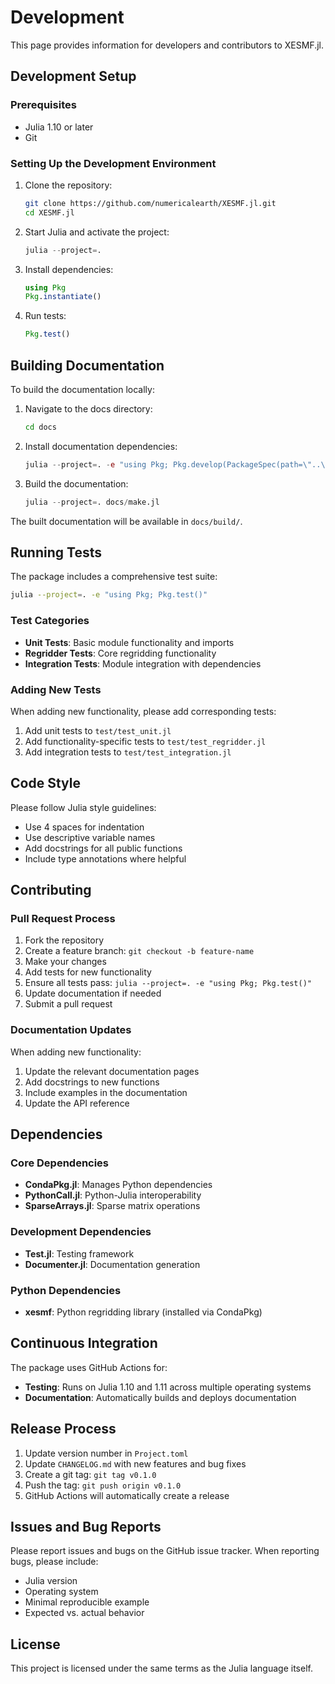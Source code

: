 # Development

This page provides information for developers and contributors to XESMF.jl.

## Development Setup

### Prerequisites

- Julia 1.10 or later
- Git

### Setting Up the Development Environment

1. Clone the repository:
   ```bash
   git clone https://github.com/numericalearth/XESMF.jl.git
   cd XESMF.jl
   ```

2. Start Julia and activate the project:
   ```julia
   julia --project=.
   ```

3. Install dependencies:
   ```julia
   using Pkg
   Pkg.instantiate()
   ```

4. Run tests:
   ```julia
   Pkg.test()
   ```

## Building Documentation

To build the documentation locally:

1. Navigate to the docs directory:
   ```bash
   cd docs
   ```

2. Install documentation dependencies:
   ```julia
   julia --project=. -e "using Pkg; Pkg.develop(PackageSpec(path=\"..\")); Pkg.instantiate()"
   ```

3. Build the documentation:
   ```julia
   julia --project=. docs/make.jl
   ```

The built documentation will be available in `docs/build/`.

## Running Tests

The package includes a comprehensive test suite:

```bash
julia --project=. -e "using Pkg; Pkg.test()"
```

### Test Categories

- **Unit Tests**: Basic module functionality and imports
- **Regridder Tests**: Core regridding functionality
- **Integration Tests**: Module integration with dependencies

### Adding New Tests

When adding new functionality, please add corresponding tests:

1. Add unit tests to `test/test_unit.jl`
2. Add functionality-specific tests to `test/test_regridder.jl`
3. Add integration tests to `test/test_integration.jl`

## Code Style

Please follow Julia style guidelines:

- Use 4 spaces for indentation
- Use descriptive variable names
- Add docstrings for all public functions
- Include type annotations where helpful

## Contributing

### Pull Request Process

1. Fork the repository
2. Create a feature branch: `git checkout -b feature-name`
3. Make your changes
4. Add tests for new functionality
5. Ensure all tests pass: `julia --project=. -e "using Pkg; Pkg.test()"`
6. Update documentation if needed
7. Submit a pull request

### Documentation Updates

When adding new functionality:

1. Update the relevant documentation pages
2. Add docstrings to new functions
3. Include examples in the documentation
4. Update the API reference

## Dependencies

### Core Dependencies

- **CondaPkg.jl**: Manages Python dependencies
- **PythonCall.jl**: Python-Julia interoperability
- **SparseArrays.jl**: Sparse matrix operations

### Development Dependencies

- **Test.jl**: Testing framework
- **Documenter.jl**: Documentation generation

### Python Dependencies

- **xesmf**: Python regridding library (installed via CondaPkg)

## Continuous Integration

The package uses GitHub Actions for:

- **Testing**: Runs on Julia 1.10 and 1.11 across multiple operating systems
- **Documentation**: Automatically builds and deploys documentation

## Release Process

1. Update version number in `Project.toml`
2. Update `CHANGELOG.md` with new features and bug fixes
3. Create a git tag: `git tag v0.1.0`
4. Push the tag: `git push origin v0.1.0`
5. GitHub Actions will automatically create a release

## Issues and Bug Reports

Please report issues and bugs on the GitHub issue tracker. When reporting bugs, please include:

- Julia version
- Operating system
- Minimal reproducible example
- Expected vs. actual behavior

## License

This project is licensed under the same terms as the Julia language itself.
